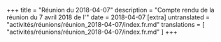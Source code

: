 +++
title = "Réunion du 2018-04-07"
description = "Compte rendu de la réunion du 7 avril 2018 de l'"
date = 2018-04-07
[extra]
untranslated = "activités/réunions/réunion_2018-04-07/index.fr.md"
translations = [
    "activités/réunions/réunion_2018-04-07/index.fr.md"
]
+++
